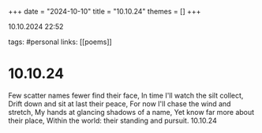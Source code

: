 +++
date = "2024-10-10"
title = "10.10.24"
themes = []
+++

10.10.2024 22:52

tags: #personal
links: [[poems]]

# 10.10.24

Few scatter names fewer find their face,
In time I'll watch the silt collect,
Drift down and sit at last their peace,
For now I'll chase the wind and stretch,
My hands at glancing shadows of a name,
Yet know far more about their place,
Within the world: their standing and pursuit.
10.10.24

